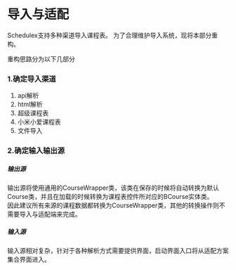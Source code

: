 # 导入与适配
Schedulex支持多种渠道导入课程表。
为了合理维护导入系统，现将本部分重构。

重构思路分为以下几部分
### 1.确定导入渠道

1. api解析
2. html解析
3. 超级课程表
4. 小米小爱课程表
5. 文件导入

### 2.确定输入输出源

##### 输出源
输出源将使用通用的CourseWrapper类，该类在保存的时候将自动转换为默认Course类，并且在加载的时候转换为课程表控件所对应的BCourse实体类。  
因此建议所有来源的课程数据都转换为CourseWrapper类，其他的转换操作则不需要导入与适配端来完成。

##### 输入源
输入源相对复杂，针对于各种解析方式需要提供界面，启动界面入口将从适配方案集合界面进入。
